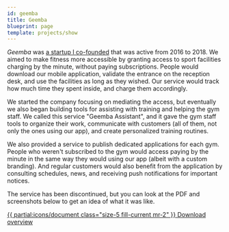 ```yaml
---
id: geemba
title: Geemba
blueprint: page
template: projects/show
---
```


_Geemba_ was [a startup I co-founded](/blog/10-years-as-a-software-developer#2016-startup-life) that was active from 2016 to 2018. We aimed to make fitness more accessible by granting access to sport facilities charging by the minute, without paying subscriptions. People would download our mobile application, validate the entrance on the reception desk, and use the facilities as long as they wished. Our service would track how much time they spent inside, and charge them accordingly.

We started the company focusing on mediating the access, but eventually we also began building tools for assisting with training and helping the gym staff. We called this service "Geemba Assistant", and it gave the gym staff tools to organize their work, communicate with customers (all of them, not only the ones using our app), and create personalized training routines.

We also provided a service to publish dedicated applications for each gym. People who weren't subscribed to the gym would access paying by the minute in the same way they would using our app (albeit with a custom branding). And regular customers would also benefit from the application by consulting schedules, news, and receiving push notifications for important notices.

The service has been discontinued, but you can look at the PDF and screenshots below to get an idea of what it was like.

<a href="/downloads/geemba-assistant.pdf" target="_blank" class="mx-auto h-10 w-64 flex items-center justify-center rounded no-underline font-semibold tracking-wider text-white bg-[#00168e] hover:[box-shadow:rgb(255,255,255)_0px_0px_0px_0px,rgba(0,22,142,.5)_0px_0px_0px_4px,rgba(0,0,0,0)_0px_0px_0px_0px] focus:[box-shadow:rgb(255,255,255)_0px_0px_0px_0px,rgba(0,22,142,.5)_0px_0px_0px_4px,rgba(0,0,0,0)_0px_0px_0px_0px]">
{{ partial:icons/document class="size-5 fill-current mr-2" }}
Download overview
</a>
